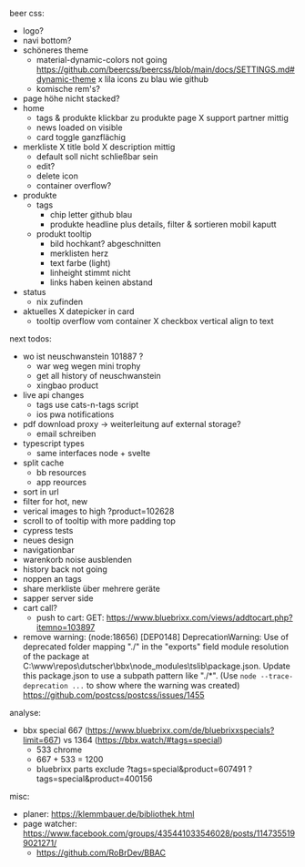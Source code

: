 beer css:
* logo?
* navi bottom?
* schöneres theme
  * material-dynamic-colors not going https://github.com/beercss/beercss/blob/main/docs/SETTINGS.md#dynamic-theme
  x lila icons zu blau wie github
  * komische rem's?
* page höhe nicht stacked?
* home
  * tags & produkte klickbar zu produkte page
  X support partner mittig
  * news loaded on visible
  * card toggle ganzflächig
* merkliste
  X title bold
  X description mittig
  * default soll nicht schließbar sein
  * edit?
  * delete icon
  * container overflow?
* produkte
  * tags
    * chip letter github blau
    * produkte headline plus details, filter & sortieren mobil kaputt
  * produkt tooltip
    * bild hochkant? abgeschnitten
    * merklisten herz 
    * text farbe (light)
    * linheight stimmt nicht
    * links haben keinen abstand
* status 
  * nix zufinden
* aktuelles
  X datepicker in card
  * tooltip overflow vom container
  X checkbox vertical align to text
  

next todos:
* wo ist neuschwanstein 101887 ?
  * war weg wegen mini trophy
  * get all history of neuschwanstein
  * xingbao product
* live api changes
  * tags use cats-n-tags script
  * ios pwa notifications
* pdf download proxy -> weiterleitung auf external storage?
  * email schreiben
* typescript types
  * same interfaces node + svelte
* split cache
  * bb resources
  * app reources
* sort in url
* filter for hot, new
* verical images to high ?product=102628
* scroll to of tooltip with more padding top  
* cypress tests
* neues design
* navigationbar
* warenkorb noise ausblenden
* history back not going
* noppen an tags
* share merkliste über mehrere geräte
* sapper server side
* cart call?
  * push to cart: GET: https://www.bluebrixx.com/views/addtocart.php?itemno=103897
* remove warning:
  (node:18656) [DEP0148] DeprecationWarning: Use of deprecated folder mapping "./" in the "exports" field module resolution of the package at C:\www\repos\dutscher\bbx\node_modules\tslib\package.json.
  Update this package.json to use a subpath pattern like "./*".
  (Use `node --trace-deprecation ...` to show where the warning was created)
  https://github.com/postcss/postcss/issues/1455

  
analyse:
* bbx special 667 (https://www.bluebrixx.com/de/bluebrixxspecials?limit=667) vs 1364 (https://bbx.watch/#tags=special)
  * 533 chrome
  * 667 + 533 = 1200
  * bluebrixx parts exclude 
    ?tags=special&product=607491
    ?tags=special&product=400156
  
misc:
* planer: https://klemmbauer.de/bibliothek.html
* page watcher: https://www.facebook.com/groups/435441033546028/posts/1147355199021271/
  * https://github.com/RoBrDev/BBAC
